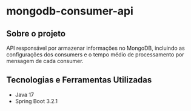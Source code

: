 # mongodb-consumer-api

## Sobre o projeto
API responsável por armazenar informações no MongoDB, incluindo as configurações dos consumers e o tempo médio de processamento por mensagem de cada consumer.

## Tecnologias e Ferramentas Utilizadas
- Java 17
- Spring Boot 3.2.1